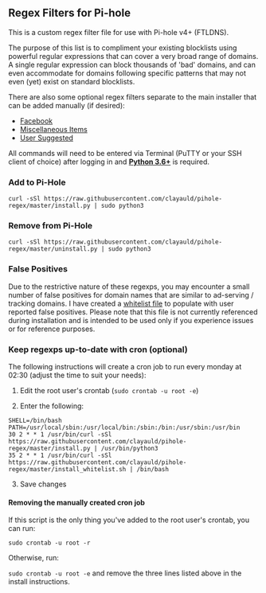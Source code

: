 ## Regex Filters for Pi-hole
This is a custom regex filter file for use with Pi-hole v4+ (FTLDNS).

The purpose of this list is to compliment your existing blocklists using powerful regular expressions that can cover a very broad range of domains. A single regular expression can block thousands of 'bad' domains, and can even accommodate for domains following specific patterns that may not even (yet) exist on standard blocklists.

There are also some optional regex filters separate to the main installer that can be added manually (if desired):
* [Facebook](https://github.com/clayauld/pihole-regex/tree/master/social)
* [Miscellaneous Items](https://github.com/clayauld/pihole-regex/tree/master/miscellaneous)
* [User Suggested](https://github.com/clayauld/pihole-regex/tree/master/user%20suggested)

All commands will need to be entered via Terminal (PuTTY or your SSH client of choice) after logging in and [**Python 3.6+**](https://github.com/clayauld/pihole-regex/issues/16) is required.

### Add to Pi-Hole
```
curl -sSl https://raw.githubusercontent.com/clayauld/pihole-regex/master/install.py | sudo python3
```

### Remove from Pi-Hole
```
curl -sSl https://raw.githubusercontent.com/clayauld/pihole-regex/master/uninstall.py | sudo python3
```

### False Positives ###
Due to the restrictive nature of these regexps, you may encounter a small number of false positives for domain names that are similar to ad-serving / tracking domains. I have created a [whitelist file](https://raw.githubusercontent.com/clayauld/pihole-regex/master/whitelist.list) to populate with user reported false positives. Please note that this file is not currently referenced during installation and is intended to be used only if you experience issues or for reference purposes.

### Keep regexps up-to-date with cron (optional)
The following instructions will create a cron job to run every monday at 02:30 (adjust the time to suit your needs):

1. Edit the root user's crontab (`sudo crontab -u root -e`)

2. Enter the following:
```
SHELL=/bin/bash
PATH=/usr/local/sbin:/usr/local/bin:/sbin:/bin:/usr/sbin:/usr/bin
30 2 * * 1 /usr/bin/curl -sSl https://raw.githubusercontent.com/clayauld/pihole-regex/master/install.py | /usr/bin/python3
35 2 * * 1 /usr/bin/curl -sSl https://raw.githubusercontent.com/clayauld/pihole-regex/master/install_whitelist.sh | /bin/bash
```
3. Save changes

#### Removing the manually created cron job
If this script is the only thing you've added to the root user's crontab, you can run:

`sudo crontab -u root -r`

Otherwise, run:

`sudo crontab -u root -e` and remove the three lines listed above in the install instructions.
